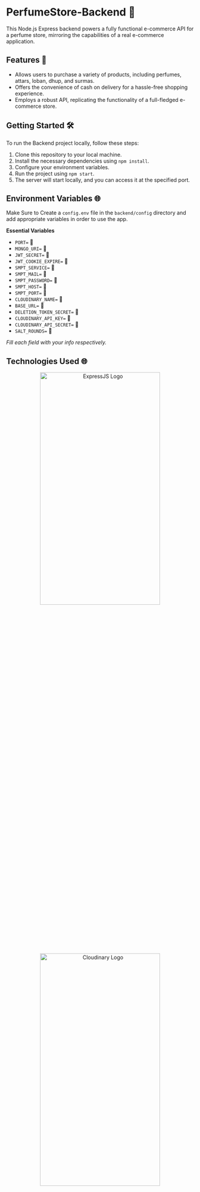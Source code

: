 # PerfumeStore-Backend 🌼

This Node.js Express backend powers a fully functional e-commerce API for a perfume store, mirroring the capabilities of a real e-commerce application.

## Features 🚀

- Allows users to purchase a variety of products, including perfumes, attars, loban, dhup, and surmas.
- Offers the convenience of cash on delivery for a hassle-free shopping experience.
- Employs a robust API, replicating the functionality of a full-fledged e-commerce store.

## Getting Started 🛠️

To run the Backend project locally, follow these steps:

1. Clone this repository to your local machine.
2. Install the necessary dependencies using `npm install`.
3. Configure your environment variables.
4. Run the project using `npm start`.
5. The server will start locally, and you can access it at the specified port.

## Environment Variables 🌐

Make Sure to Create a `config.env` file in the `backend/config` directory and add appropriate variables in order to use the app.

**Essential Variables**
- `PORT=` 🌟
- `MONGO_URI=` 🌟
- `JWT_SECRET=` 🌟
- `JWT_COOKIE_EXPIRE=` 🌟
- `SMPT_SERVICE=` 🌟
- `SMPT_MAIL=` 🌟
- `SMPT_PASSWORD=` 🌟
- `SMPT_HOST=` 🌟
- `SMPT_PORT=` 🌟
- `CLOUDINARY_NAME=` 🌟
- `BASE_URL=` 🌟
- `DELETION_TOKEN_SECRET=` 🌟
- `CLOUDINARY_API_KEY=` 🌟
- `CLOUDINARY_API_SECRET=` 🌟
- `SALT_ROUNDS=` 🌟
  
_Fill each field with your info respectively._

## Technologies Used 🌐

<div align="center">
  <img src="https://res.cloudinary.com/attar-shop/image/upload/v1693739825/MyFolder/expressJsLogo_wxkoyf.png" alt="ExpressJS Logo" width="80%" height="40%">
</div>

<div align="center">
  <img src="https://res.cloudinary.com/attar-shop/image/upload/v1693739693/MyFolder/Cloudinary_rgseeo.png" alt="Cloudinary Logo" width="80%" height="40%">
</div>

<div align="center">
  <img src="https://res.cloudinary.com/attar-shop/image/upload/v1693739683/MyFolder/nodeJsLogo_qvqkal.png" alt="NodeJS Logo" width="80%" height="40%">
</div>

## Author 👨‍💻

[![Instagram Icon](https://img.icons8.com/color/96/000000/instagram-new.png)](https://www.instagram.com/ifeelpankaj) 
[![LinkedIn Icon](https://img.icons8.com/color/96/000000/linkedin.png)](https://www.linkedin.com/in/ifeelpankaj) 

👉 Please note that the frontend part can be found [Here](https://github.com/Myself-Pankaj/PerfumeStore-Frontend).
